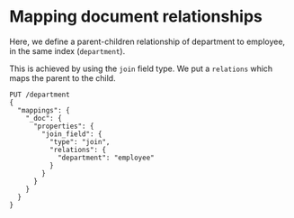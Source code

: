 # Mapping document relationships

Here, we define a parent-children relationship of department to employee, in the same index (`department`). 

This is achieved by using the `join` field type. We put a `relations` which maps the parent to the child.

```http
PUT /department
{
  "mappings": {
    "_doc": {
      "properties": {
        "join_field": { 
          "type": "join",
          "relations": {
            "department": "employee"
          }
        }
      }
    }
  }
}
```

